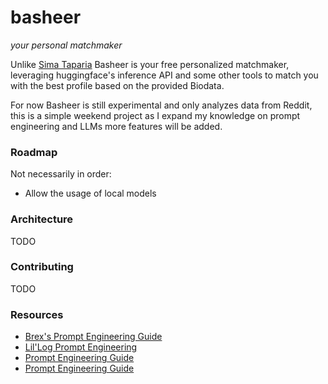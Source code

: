 # basheer
*your personal matchmaker*

Unlike [Sima Taparia](https://www.lifestyleasia.com/ind/entertainment/sima-taparia-charges-for-matchmaking-services/) Basheer is your free personalized matchmaker, leveraging huggingface's inference API and some other tools to match you with the best profile based on the provided Biodata.

For now Basheer is still experimental and only analyzes data from Reddit, this is a simple weekend project as I expand my knowledge on prompt engineering and LLMs more features will be added.

### Roadmap

Not necessarily in order:

* Allow the usage of local models

### Architecture 

TODO

### Contributing 

TODO

### Resources

* [Brex's Prompt Engineering Guide](https://github.com/brexhq/prompt-engineering)
* [Lil'Log Prompt Engineering](https://lilianweng.github.io/posts/2023-03-15-prompt-engineering/)
* [Prompt Engineering Guide](https://www.promptingguide.ai/)
* [Prompt Engineering Guide](https://learnprompting.org/docs/intro) 
